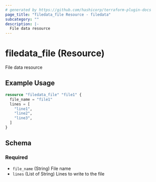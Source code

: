 ```yaml
---
# generated by https://github.com/hashicorp/terraform-plugin-docs
page_title: "filedata_file Resource - filedata"
subcategory: ""
description: |-
  File data resource
---
```


# filedata_file (Resource)

File data resource

## Example Usage

```terraform
resource "filedata_file" "file1" {
  file_name = "file1"
  lines = [
    "line1",
    "line2",
    "line3",
  ]
}
```

<!-- schema generated by tfplugindocs -->
## Schema

### Required

- `file_name` (String) File name
- `lines` (List of String) Lines to write to the file
